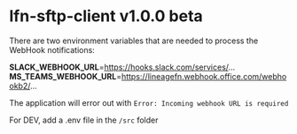 # lfn-sftp-client v1.0.0 beta

There are two environment variables that are needed to process the WebHook notifications:

**SLACK_WEBHOOK_URL**=https://hooks.slack.com/services/...
**MS_TEAMS_WEBHOOK_URL**=https://lineagefn.webhook.office.com/webhookb2/...

The application will error out with `Error: Incoming webhook URL is required`

For DEV, add a .env file in the `/src` folder